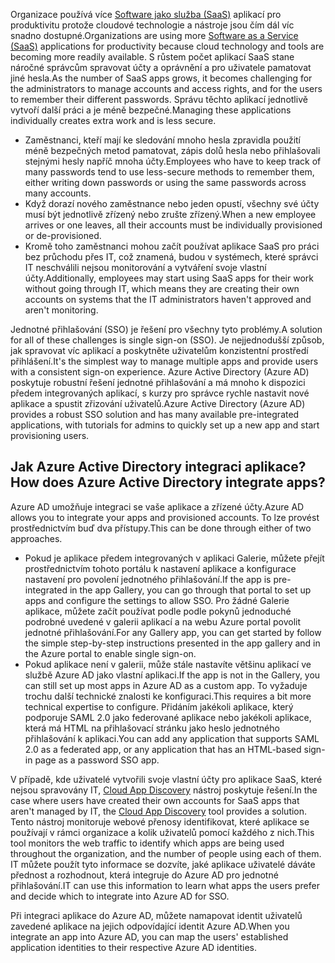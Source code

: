 <span data-ttu-id="370d9-101">Organizace používá více [Software jako služba (SaaS)](https://azure.microsoft.com/overview/what-is-saas/) aplikací pro produktivitu protože cloudové technologie a nástroje jsou čím dál víc snadno dostupné.</span><span class="sxs-lookup"><span data-stu-id="370d9-101">Organizations are using more [Software as a Service (SaaS)](https://azure.microsoft.com/overview/what-is-saas/) applications for productivity because cloud technology and tools are becoming more readily available.</span></span> <span data-ttu-id="370d9-102">S růstem počet aplikací SaaS stane náročné správcům spravovat účty a oprávnění a pro uživatele pamatovat jiné hesla.</span><span class="sxs-lookup"><span data-stu-id="370d9-102">As the number of SaaS apps grows, it becomes challenging for the administrators to manage accounts and access rights, and for the users to remember their different passwords.</span></span> <span data-ttu-id="370d9-103">Správu těchto aplikací jednotlivě vytvoří další práci a je méně bezpečné.</span><span class="sxs-lookup"><span data-stu-id="370d9-103">Managing these applications individually creates extra work and is less secure.</span></span>

* <span data-ttu-id="370d9-104">Zaměstnanci, kteří mají ke sledování mnoho hesla zpravidla použití méně bezpečných metod pamatovat, zápis dolů hesla nebo přihlašovali stejnými hesly napříč mnoha účty.</span><span class="sxs-lookup"><span data-stu-id="370d9-104">Employees who have to keep track of many passwords tend to use less-secure methods to remember them, either writing down passwords or using the same passwords across many accounts.</span></span>
* <span data-ttu-id="370d9-105">Když dorazí nového zaměstnance nebo jeden opustí, všechny své účty musí být jednotlivě zřízený nebo zrušte zřízený.</span><span class="sxs-lookup"><span data-stu-id="370d9-105">When a new employee arrives or one leaves, all their accounts must be individually provisioned or de-provisioned.</span></span>
* <span data-ttu-id="370d9-106">Kromě toho zaměstnanci mohou začít používat aplikace SaaS pro práci bez průchodu přes IT, což znamená, budou v systémech, které správci IT neschválili nejsou monitorování a vytváření svoje vlastní účty.</span><span class="sxs-lookup"><span data-stu-id="370d9-106">Additionally, employees may start using SaaS apps for their work without going through IT, which means they are creating their own accounts on systems that the IT administrators haven't approved and aren't monitoring.</span></span>  

<span data-ttu-id="370d9-107">Jednotné přihlašování (SSO) je řešení pro všechny tyto problémy.</span><span class="sxs-lookup"><span data-stu-id="370d9-107">A solution for all of these challenges is single sign-on (SSO).</span></span> <span data-ttu-id="370d9-108">Je nejjednodušší způsob, jak spravovat víc aplikací a poskytněte uživatelům konzistentní prostředí přihlášení.</span><span class="sxs-lookup"><span data-stu-id="370d9-108">It's the simplest way to manage multiple apps and provide users with a consistent sign-on experience.</span></span> <span data-ttu-id="370d9-109">Azure Active Directory (Azure AD) poskytuje robustní řešení jednotné přihlašování a má mnoho k dispozici předem integrovaných aplikací, s kurzy pro správce rychle nastavit nové aplikace a spustit zřizování uživatelů.</span><span class="sxs-lookup"><span data-stu-id="370d9-109">Azure Active Directory (Azure AD) provides a robust SSO solution and has many available pre-integrated applications, with tutorials for admins to quickly set up a new app and start provisioning users.</span></span>

## <a name="how-does-azure-active-directory-integrate-apps"></a><span data-ttu-id="370d9-110">Jak Azure Active Directory integraci aplikace?</span><span class="sxs-lookup"><span data-stu-id="370d9-110">How does Azure Active Directory integrate apps?</span></span>
<span data-ttu-id="370d9-111">Azure AD umožňuje integraci se vaše aplikace a zřízené účty.</span><span class="sxs-lookup"><span data-stu-id="370d9-111">Azure AD allows you to integrate your apps and provisioned accounts.</span></span> <span data-ttu-id="370d9-112">To lze provést prostřednictvím buď dva přístupy.</span><span class="sxs-lookup"><span data-stu-id="370d9-112">This can be done through either of two approaches.</span></span>

* <span data-ttu-id="370d9-113">Pokud je aplikace předem integrovaných v aplikaci Galerie, můžete přejít prostřednictvím tohoto portálu k nastavení aplikace a konfigurace nastavení pro povolení jednotného přihlašování.</span><span class="sxs-lookup"><span data-stu-id="370d9-113">If the app is pre-integrated in the app Gallery, you can go through that portal to set up apps and configure the settings to allow SSO.</span></span> <span data-ttu-id="370d9-114">Pro žádné Galerie aplikace, můžete začít používat podle podle pokynů jednoduché podrobné uvedené v galerii aplikací a na webu Azure portal povolit jednotné přihlašování.</span><span class="sxs-lookup"><span data-stu-id="370d9-114">For any Gallery app, you can get started by follow the simple step-by-step instructions presented in the app gallery and in the Azure portal to enable single sign-on.</span></span>
* <span data-ttu-id="370d9-115">Pokud aplikace není v galerii, může stále nastavíte většinu aplikací ve službě Azure AD jako vlastní aplikaci.</span><span class="sxs-lookup"><span data-stu-id="370d9-115">If the app is not in the Gallery, you can still set up most apps in Azure AD as a custom app.</span></span> <span data-ttu-id="370d9-116">To vyžaduje trochu další technické znalosti ke konfiguraci.</span><span class="sxs-lookup"><span data-stu-id="370d9-116">This requires a bit more technical expertise to configure.</span></span> <span data-ttu-id="370d9-117">Přidáním jakékoli aplikace, který podporuje SAML 2.0 jako federované aplikace nebo jakékoli aplikace, která má HTML na přihlašovací stránku jako heslo jednotného přihlašování k aplikaci.</span><span class="sxs-lookup"><span data-stu-id="370d9-117">You can add any application that supports SAML 2.0 as a federated app, or any application that has an HTML-based sign-in page as a password SSO app.</span></span>

<span data-ttu-id="370d9-118">V případě, kde uživatelé vytvořili svoje vlastní účty pro aplikace SaaS, které nejsou spravovány IT, [Cloud App Discovery](../articles/active-directory/active-directory-cloudappdiscovery-whatis.md) nástroj poskytuje řešení.</span><span class="sxs-lookup"><span data-stu-id="370d9-118">In the case where users have created their own accounts for SaaS apps that aren't managed by IT, the [Cloud App Discovery](../articles/active-directory/active-directory-cloudappdiscovery-whatis.md) tool provides a solution.</span></span> <span data-ttu-id="370d9-119">Tento nástroj monitoruje webové přenosy identifikovat, které aplikace se používají v rámci organizace a kolik uživatelů pomocí každého z nich.</span><span class="sxs-lookup"><span data-stu-id="370d9-119">This tool monitors the web traffic to identify which apps are being used throughout the organization, and the number of people using each of them.</span></span> <span data-ttu-id="370d9-120">IT můžete použít tyto informace se dozvíte, jaké aplikace uživatelé dáváte přednost a rozhodnout, která integruje do Azure AD pro jednotné přihlašování.</span><span class="sxs-lookup"><span data-stu-id="370d9-120">IT can use this information to learn what apps the users prefer and decide which to integrate into Azure AD for SSO.</span></span>  

<span data-ttu-id="370d9-121">Při integraci aplikace do Azure AD, můžete namapovat identit uživatelů zavedené aplikace na jejich odpovídající identit Azure AD.</span><span class="sxs-lookup"><span data-stu-id="370d9-121">When you integrate an app into Azure AD, you can map the users' established application identities to their respective Azure AD identities.</span></span>  

